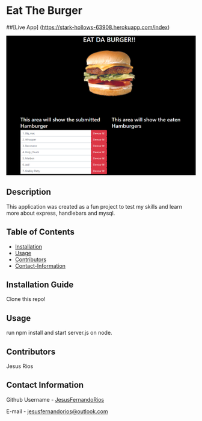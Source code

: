 # Eat The Burger            
##[Live App] (https://stark-hollows-63908.herokuapp.com/index)
                                 
![burger](public/assets/img/Untitled.png)

## Description
This application was created as a fun project to test my skills and learn more about express, handlebars and mysql.

## Table of Contents
* [Installation](#Installation-Guide)
* [Usage](#Usage)
* [Contributors](#Contributors)
* [Contact-Information](#contact-Information)

## Installation Guide
Clone this repo!
        
## Usage
run npm install and start server.js on node.
        
## Contributors
Jesus Rios

## Contact Information
Github Username - [JesusFernandoRios](http://github.com/JesusFernandoRios)

E-mail - jesusfernandorios@outlook.com
